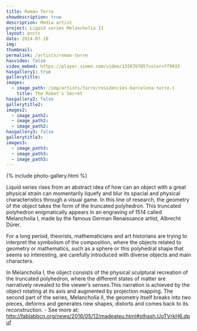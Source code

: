 ```yaml
---
title: Roman Torre
showdescription: true
description: Media artist
project: Liquid series Melancholia II
layout: posts
date: 2014-07-18
img: 
thumbnail: 
permalink: /artists/roman-torre
hasvideo: false
video_embed: https://player.vimeo.com/video/133676785?color=ff9933
hasgallery1: true   
gallerytitle: 
images:
  - image_path: /img/artists/torre/residencies-barcelona-torre-1
    title: The Robot's Secret
hasgallery2: false       
gallerytitle2:  
images2:
  - image_path2: 
  - image_path2: 
  - image_path2: 
hasgallery3: false    
gallerytitle3:  
images3:
  - image_path3: 
  - image_path3: 
  - image_path3:    
---
```


{% include photo-gallery.html %}

Liquid series rises from an abstract idea of how can an object with a great physical strain can momentarily liquefy and blur its spacial and physical characteristics through a visual game. In this line of research, the geometry of the object takes the form of the truncated polyhedron. This truncated polyhedron enigmatically appears in an engraving of 1514 called Melancholia I, made by the famous German Renaissance artist, Albrecht Dürer.

For a long period, theorists, mathematicians and art historians are trying to interpret the symbolism of the composition, where the objects related to geometry or mathematics, such as a sphere or this polyhedral shape that seems so interesting, are carefully introduced with diverse objects and main characters.

In Melancholia I, the object consists of the physical sculptural recreation of the truncated polyhedron, where the different states of matter are narratively revealed to the viewer’s senses.This narration is achieved by the object rotating at its axis and augmented by projection mapping. The second part of the series, Melancholia II, the geometry itself breaks into two pieces, deforms and generates new shapes, distorts and comes back to its reconstruction. - See more at: http://fablabbcn.org/news/2016/05/12/madeateu.html#sthash.UoTVrkH6.dpuf






